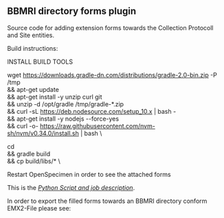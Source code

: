 ## BBMRI directory forms plugin

Source code for adding extension forms towards the Collection Protocoll and Site entities.

Build instructions:

INSTALL BUILD TOOLS

wget https://downloads.gradle-dn.com/distributions/gradle-2.0-bin.zip -P /tmp \
    && apt-get update \
    && apt-get install -y unzip curl git \
    && unzip -d /opt/gradle /tmp/gradle-*.zip \
    && curl -sL https://deb.nodesource.com/setup_10.x | bash - \
    && apt-get install -y nodejs --force-yes \
    && curl -o- https://raw.githubusercontent.com/nvm-sh/nvm/v0.34.0/install.sh | bash \

cd <cloned repo> \
    && gradle build \
    && cp build/libs/* <openSpecimenPluginDir> \
    
Restart OpenSpecimen in order to see the attached forms

This is the *[Python Script and job description](https://github.com/bibbox/app-openspecimen/tree/master/data/os-plugins)*.

In order to export the filled forms towards an BBMRI directory conform EMX2-File please see:


